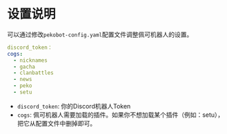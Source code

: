 # 设置说明

可以通过修改`pekobot-config.yaml`配置文件调整佩可机器人的设置。

```yaml
discord_token：
cogs:
  - nicknames
  - gacha
  - clanbattles
  - news
  - peko
  - setu
```

- `discord_token`: 你的Discord机器人Token
- `cogs`: 佩可机器人需要加载的插件。如果你不想加载某个插件（例如：setu），把它从配置文件中删掉即可。
